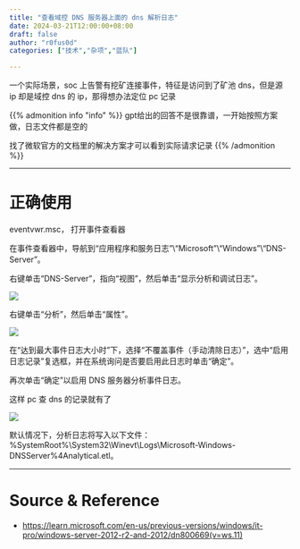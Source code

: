 ```yaml
---
title: "查看域控 DNS 服务器上面的 dns 解析日志"
date: 2024-03-21T12:00:00+08:00
draft: false
author: "r0fus0d"
categories: ["技术","杂项","蓝队"]

---
```


一个实际场景，soc 上告警有挖矿连接事件，特征是访问到了矿池 dns，但是源 ip 却是域控 dns 的 ip，那得想办法定位 pc 记录

{{% admonition info "info" %}}
gpt给出的回答不是很靠谱，一开始按照方案做，日志文件都是空的

找了微软官方的文档里的解决方案才可以看到实际请求记录
{{% /admonition %}}

<!--more-->

---

# 正确使用

eventvwr.msc， 打开事件查看器

在事件查看器中，导航到“应用程序和服务日志”\“Microsoft”\“Windows”\“DNS-Server”。

右键单击“DNS-Server”，指向“视图”，然后单击“显示分析和调试日志”。

![](../../img/winlog/1.png)

右键单击“分析”，然后单击“属性”。

![](../../img/winlog/2.png)

在“达到最大事件日志大小时”下，选择“不覆盖事件（手动清除日志）”，选中“启用日志记录”复选框，并在系统询问是否要启用此日志时单击“确定”。

再次单击“确定”以启用 DNS 服务器分析事件日志。

这样 pc 查 dns 的记录就有了

![](../../img/winlog/3.png)

默认情况下，分析日志将写入以下文件：%SystemRoot%\System32\Winevt\Logs\Microsoft-Windows-DNSServer%4Analytical.etl。

---

# Source & Reference

- https://learn.microsoft.com/en-us/previous-versions/windows/it-pro/windows-server-2012-r2-and-2012/dn800669(v=ws.11)
